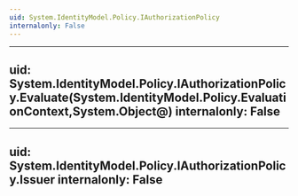```yaml
---
uid: System.IdentityModel.Policy.IAuthorizationPolicy
internalonly: False
---
```


---
uid: System.IdentityModel.Policy.IAuthorizationPolicy.Evaluate(System.IdentityModel.Policy.EvaluationContext,System.Object@)
internalonly: False
---

---
uid: System.IdentityModel.Policy.IAuthorizationPolicy.Issuer
internalonly: False
---
